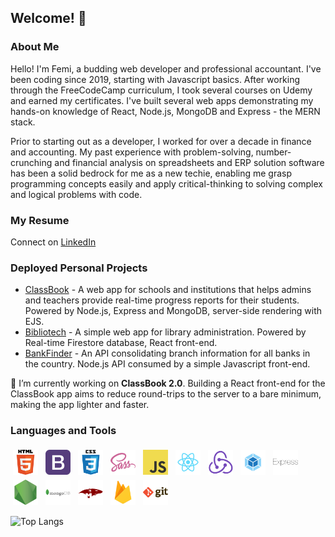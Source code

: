 ## Welcome! :wave:

### About Me

Hello!  I'm Femi, a budding web developer and professional accountant. I've been coding since 2019, starting with Javascript basics. After working through the FreeCodeCamp curriculum, I took several courses on Udemy and earned my certificates. I've built several web apps demonstrating my hands-on knowledge of React, Node.js, MongoDB and Express - the MERN stack.

Prior to starting out as a developer, I worked for over a decade in finance and accounting. My past experience with problem-solving, number-crunching and financial analysis on spreadsheets and ERP solution software has been a solid bedrock for me as a new techie, enabling me grasp programming concepts easily and apply critical-thinking to solving complex and logical problems with code.

### My Resume
<!-- <a href="https://www.linkedin.com/in/femi-agbebi/" target="_blank" rel="noopener noreferrer"> <img src="https://cdn.jsdelivr.net/npm/simple-icons@v4/icons/linkedin.svg" alt="LinkedIn" height="40" style="align:left"></a> -->
Connect on [LinkedIn](https://www.linkedin.com/in/femi-agbebi/)


### Deployed Personal Projects
- [ClassBook](https://classbook-femi.herokuapp.com/) - A web app for schools and institutions that helps admins and teachers provide real-time progress reports for their students. Powered by Node.js, Express and MongoDB, server-side rendering with EJS.
- [Bibliotech](https://bibliotech-femi.herokuapp.com/) - A simple web app for library administration. Powered by Real-time Firestore database, React front-end.
- [BankFinder](https://femi-bank-app.herokuapp.com/) - An API consolidating branch information for all banks in the country. Node.js API consumed by a simple Javascript front-end.

🔭 I’m currently working on **ClassBook 2.0**. Building a React front-end for the ClassBook app aims to reduce round-trips to the server to a bare minimum, making the app lighter and faster.

### Languages and Tools

<p align="left">
<img style="vertical-align:top; margin:4px" height="40" alt="HTML5" src="https://raw.githubusercontent.com/github/explore/80688e429a7d4ef2fca1e82350fe8e3517d3494d/topics/html/html.png" />
<img style="vertical-align:top; margin:4px" height="40" alt="Bootstrap" src="https://raw.githubusercontent.com/github/explore/80688e429a7d4ef2fca1e82350fe8e3517d3494d/topics/bootstrap/bootstrap.png" />
<img style="vertical-align:top; margin:4px" height="40" alt="CSS" src="https://raw.githubusercontent.com/github/explore/80688e429a7d4ef2fca1e82350fe8e3517d3494d/topics/css/css.png" />
<img style="vertical-align:top; margin:4px" height="40" alt="SASS" src="https://raw.githubusercontent.com/github/explore/80688e429a7d4ef2fca1e82350fe8e3517d3494d/topics/sass/sass.png" />
<img style="vertical-align:top; margin:4px" height="40" alt="Javascript" src="https://raw.githubusercontent.com/github/explore/80688e429a7d4ef2fca1e82350fe8e3517d3494d/topics/javascript/javascript.png" />
<img style="vertical-align:top; margin:4px" height="40" alt="React" src="https://raw.githubusercontent.com/github/explore/80688e429a7d4ef2fca1e82350fe8e3517d3494d/topics/react/react.png" />
<img style="vertical-align:top; margin:4px" height="40" alt="Redux" src="https://raw.githubusercontent.com/github/explore/80688e429a7d4ef2fca1e82350fe8e3517d3494d/topics/redux/redux.png" />
<img style="vertical-align:top; margin:4px" height="40" alt="Webpack" src="https://raw.githubusercontent.com/github/explore/80688e429a7d4ef2fca1e82350fe8e3517d3494d/topics/webpack/webpack.png" />
<img style="vertical-align:top; margin:4px" height="40" alt="Express" src="https://raw.githubusercontent.com/github/explore/80688e429a7d4ef2fca1e82350fe8e3517d3494d/topics/express/express.png" />
<img style="vertical-align:top; margin:4px" height="40" alt="Node.js" src="https://raw.githubusercontent.com/github/explore/80688e429a7d4ef2fca1e82350fe8e3517d3494d/topics/nodejs/nodejs.png" />
<img style="vertical-align:top; margin:4px" height="40" alt="MongoDB" src="https://raw.githubusercontent.com/github/explore/80688e429a7d4ef2fca1e82350fe8e3517d3494d/topics/mongodb/mongodb.png" />
<img style="vertical-align:top; margin:4px" height="40" alt="Mongoose" src="https://raw.githubusercontent.com/github/explore/80688e429a7d4ef2fca1e82350fe8e3517d3494d/topics/mongoose/mongoose.png" />
<img style="vertical-align:top; margin:4px" height="40" alt="Firebase" src="https://raw.githubusercontent.com/github/explore/80688e429a7d4ef2fca1e82350fe8e3517d3494d/topics/firebase/firebase.png" />
<img style="vertical-align:top; margin:4px" height="40" alt="Git" src="https://raw.githubusercontent.com/github/explore/80688e429a7d4ef2fca1e82350fe8e3517d3494d/topics/git/git.png" />
</p>

![Top Langs](https://github-readme-stats.vercel.app/api/top-langs/?username=CoderFemi&theme=tokyonight)